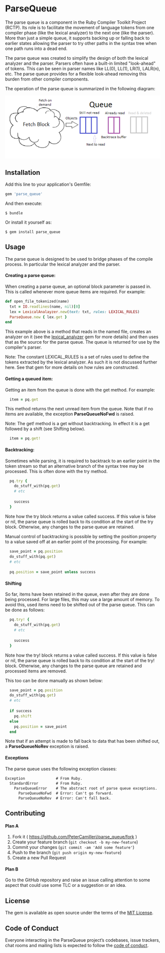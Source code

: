 # ParseQueue

The parse queue is a component in the Ruby Compiler Toolkit Project (RCTP). Its
role is to facilitate the movement of language tokens from one compiler phase
(like the lexical analyzer) to the next one (like the parser). More than just a
simple queue, it supports backing up or falling back to earlier states allowing
the parser to try other paths in the syntax tree when one path runs into a
dead end.

The parse queue was created to simplify the design of both the lexical analyzer
and the parser. Parsers often have a built-in limited "look-ahead" of tokens.
This can be seen in parser names like LL(0), LL(1), LR(1), LALR(n), etc. The
parse queue provides for a flexible look-ahead removing this burden from other
compiler components.

The operation of the parse queue is summarized in the following diagram:

![parse queue](./images/queue.png)

## Installation

Add this line to your application's Gemfile:

```ruby
gem 'parse_queue'
```

And then execute:

    $ bundle

Or install it yourself as:

    $ gem install parse_queue

## Usage

The parse queue is designed to be used to bridge phases of the compile process.
In particular the lexical analyzer and the parser.

#### Creating a parse queue:

When creating a parse queue, an optional block parameter is passed in. This is
called whenever more queue items are required. For example:

```ruby
def open_file_tokenized(name)
  txt = IO.readlines(name, nil)[0]
  lex = LexicalAnalayzer.new(text: txt, rules: LEXICAL_RULES)
  ParseQueue.new { lex.get }
end
```
This example above is a method that reads in the named file, creates an
analyzer on it (see the
[lexical_analyzer](https://rubygems.org/gems/lexical_analyzer)
gem for more details) and then uses that as the source for the parse queue.
The queue is returned for use by the compiler's parser.

Note: The constant LEXICAL_RULES is a set of rules used to define the tokens
extracted by the lexical analyzer. As such it is not discussed further here.
See that gem for more details on how rules are constructed.

#### Getting a queued item:

Getting an item from the queue is done with the get method. For example:

```ruby
  item = pq.get
```
This method returns the next unread item from the queue. Note that if no items
are available, the exception **ParseQueueNoFwd** is raised.

Note: The get! method is a get without backtracking. In effect it is a get
followed by a shift (see Shifting below).

```ruby
  item = pq.get!
```

#### Backtracking:

Sometimes while parsing, it is required to backtrack to an earlier point in the
token stream so that an alternative branch of the syntax tree may be processed.
This is often done with the try method.

```ruby
  pq.try {
    do_stuff_with(pq.get)
    # etc

    success
  }
```
Note how the try block returns a value called success. If this value is false
or nil, the parse queue is rolled back to its condition at the start of the try
block. Otherwise, any changes to the parse queue are retained.

Manual control of backtracking is possible by setting the position property to
a value saved off at an earlier point of the processing. For example:

```ruby
  save_point = pq.position
  do_stuff_with(pq.get)
  # etc

  pq.position = save_point unless success
```

#### Shifting

So far, items have been retained in the queue, even after they are done being
processed. For large files, this may use a large amount of memory. To avoid
this, used items need to be shifted out of the parse queue. This can be done as
follows:

```ruby
  pq.try! {
    do_stuff_with(pq.get)
    # etc

    success
  }
```
Note how the try! block returns a value called success. If this value is false
or nil, the parse queue is rolled back to its condition at the start of the
try! block. Otherwise, any changes to the parse queue are retained and
processed items are removed.

This too can be done manually as shown below:

```ruby
  save_point = pq.position
  do_stuff_with(pq.get)
  # etc

  if success
    pq.shift
  else
    pq.position = save_point
  end
```
Note that if an attempt is made to fall back to data that has been shifted out,
a **ParseQueueNoRev** exception is raised.

#### Exceptions

The parse queue uses the following exception classes:

    Exception              # From Ruby.
      StandardError        # From Ruby.
        ParseQueueError    # The abstract root of parse queue exceptions.
          ParseQueueNoFwd  # Error: Can't go forward.
          ParseQueueNoRev  # Error: Can't fall back.

## Contributing

#### Plan A

1. Fork it ( https://github.com/PeterCamilleri/parse_queue/fork )
2. Create your feature branch (`git checkout -b my-new-feature`)
3. Commit your changes (`git commit -am 'Add some feature'`)
4. Push to the branch (`git push origin my-new-feature`)
5. Create a new Pull Request

#### Plan B

Go to the GitHub repository and raise an issue calling attention to some
aspect that could use some TLC or a suggestion or an idea.

## License

The gem is available as open source under the terms of the
[MIT License](./LICENSE.txt).

## Code of Conduct

Everyone interacting in the ParseQueue project’s codebases, issue trackers,
chat rooms and mailing lists is expected to follow the
[code of conduct](./CODE_OF_CONDUCT.md).
